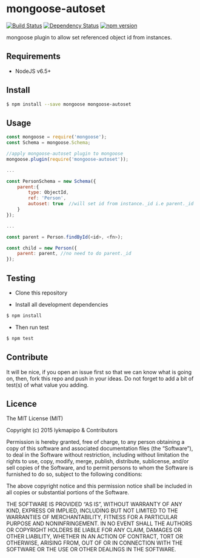 # mongoose-autoset

[![Build Status](https://travis-ci.org/lykmapipo/mongoose-autoset.svg?branch=master)](https://travis-ci.org/lykmapipo/mongoose-autoset)
[![Dependency Status](https://img.shields.io/david/lykmapipo/mongoose-autoset.svg?style=flat)](https://david-dm.org/lykmapipo/mongoose-autoset)
[![npm version](https://badge.fury.io/js/mongoose-autoset.svg)](https://badge.fury.io/js/mongoose-autoset)

mongoose plugin to allow set referenced object id from instances.

## Requirements

- NodeJS v6.5+

## Install
```sh
$ npm install --save mongoose mongoose-autoset
```

## Usage

```javascript
const mongoose = require('mongoose');
const Schema = mongoose.Schema;

//apply mongoose-autoset plugin to mongoose
mongoose.plugin(require('mongoose-autoset'));

...

const PersonSchema = new Schema({
    parent:{
        type: ObjectId,
        ref: 'Person',
        autoset: true  //will set id from instance._id i.e parent._id
    }
});

...

const parent = Person.findById(<id>, <fn>);

const child = new Person({
	parent: parent, //no need to do parent._id
});

```

## Testing
* Clone this repository

* Install all development dependencies
```sh
$ npm install
```
* Then run test
```sh
$ npm test
```

## Contribute
It will be nice, if you open an issue first so that we can know what is going on, then, fork this repo and push in your ideas. Do not forget to add a bit of test(s) of what value you adding.

## Licence
The MIT License (MIT)

Copyright (c) 2015 lykmapipo & Contributors

Permission is hereby granted, free of charge, to any person obtaining a copy of this software and associated documentation files (the “Software”), to deal in the Software without restriction, including without limitation the rights to use, copy, modify, merge, publish, distribute, sublicense, and/or sell copies of the Software, and to permit persons to whom the Software is furnished to do so, subject to the following conditions:

The above copyright notice and this permission notice shall be included in all copies or substantial portions of the Software.

THE SOFTWARE IS PROVIDED “AS IS”, WITHOUT WARRANTY OF ANY KIND, EXPRESS OR IMPLIED, INCLUDING BUT NOT LIMITED TO THE WARRANTIES OF MERCHANTABILITY, FITNESS FOR A PARTICULAR PURPOSE AND NONINFRINGEMENT. IN NO EVENT SHALL THE AUTHORS OR COPYRIGHT HOLDERS BE LIABLE FOR ANY CLAIM, DAMAGES OR OTHER LIABILITY, WHETHER IN AN ACTION OF CONTRACT, TORT OR OTHERWISE, ARISING FROM, OUT OF OR IN CONNECTION WITH THE SOFTWARE OR THE USE OR OTHER DEALINGS IN THE SOFTWARE. 